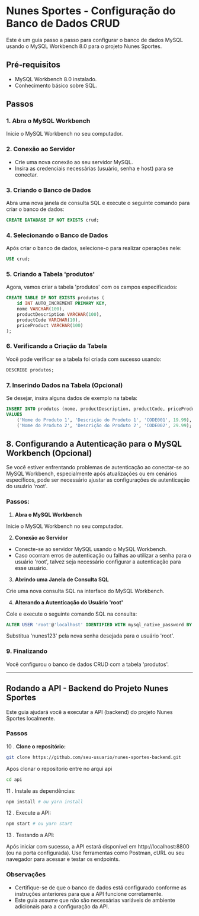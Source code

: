 # Nunes Sportes - Configuração do Banco de Dados CRUD

Este é um guia passo a passo para configurar o banco de dados MySQL usando o MySQL Workbench 8.0 para o projeto Nunes Sportes.

## Pré-requisitos

- MySQL Workbench 8.0 instalado.
- Conhecimento básico sobre SQL.

## Passos

### 1. Abra o MySQL Workbench

Inicie o MySQL Workbench no seu computador.

### 2. Conexão ao Servidor

- Crie uma nova conexão ao seu servidor MySQL.
- Insira as credenciais necessárias (usuário, senha e host) para se conectar.

### 3. Criando o Banco de Dados

Abra uma nova janela de consulta SQL e execute o seguinte comando para criar o banco de dados:

```sql
CREATE DATABASE IF NOT EXISTS crud;

```
### 4. Selecionando o Banco de Dados

Após criar o banco de dados, selecione-o para realizar operações nele:

```sql
USE crud;
```

### 5. Criando a Tabela 'produtos'
Agora, vamos criar a tabela 'produtos' com os campos especificados:
```sql
CREATE TABLE IF NOT EXISTS produtos (
    id INT AUTO_INCREMENT PRIMARY KEY,
    nome VARCHAR(100),
    productDescription VARCHAR(100),
    productCode VARCHAR(10),
    priceProduct VARCHAR(100)
);
```

### 6. Verificando a Criação da Tabela
Você pode verificar se a tabela foi criada com sucesso usando:

```sql
DESCRIBE produtos;
```
### 7. Inserindo Dados na Tabela (Opcional)
Se desejar, insira alguns dados de exemplo na tabela:

```sql
INSERT INTO produtos (nome, productDescription, productCode, priceProduct)
VALUES
    ('Nome do Produto 1', 'Descrição do Produto 1', 'CODE001', 19.99),
    ('Nome do Produto 2', 'Descrição do Produto 2', 'CODE002', 29.99);
```
## 8. Configurando a Autenticação para o MySQL Workbench (Opcional)

Se você estiver enfrentando problemas de autenticação ao conectar-se ao MySQL Workbench, especialmente após atualizações ou em cenários específicos, pode ser necessário ajustar as configurações de autenticação do usuário 'root'.

### Passos:

1. **Abra o MySQL Workbench**

Inicie o MySQL Workbench no seu computador.

2. **Conexão ao Servidor**

- Conecte-se ao servidor MySQL usando o MySQL Workbench.
- Caso ocorram erros de autenticação ou falhas ao utilizar a senha para o usuário 'root', talvez seja necessário configurar a autenticação para esse usuário.

3. **Abrindo uma Janela de Consulta SQL**

Crie uma nova consulta SQL na interface do MySQL Workbench.

4. **Alterando a Autenticação do Usuário 'root'**

Cole e execute o seguinte comando SQL na consulta:

   ```sql
   ALTER USER 'root'@'localhost' IDENTIFIED WITH mysql_native_password BY 'nunes123';
   ```
Substitua 'nunes123' pela nova senha desejada para o usuário 'root'.

### 9. Finalizando
Você configurou o banco de dados CRUD com a tabela 'produtos'.

---

## Rodando a API - Backend do Projeto Nunes Sportes

Este guia ajudará você a executar a API (backend) do projeto Nunes Sportes localmente.

### Passos

10 . **Clone o repositório:**

   ```bash
   git clone https://github.com/seu-usuario/nunes-sportes-backend.git
   ```
Apos clonar o repositorio entre no arqui api

  ```bash
  cd api
  ```
11 . Instale as dependências:

```bash
npm install # ou yarn install
```

12 . Execute a API:

```bash
npm start # ou yarn start
```
13 . Testando a API:

Após iniciar com sucesso, a API estará disponível em http://localhost:8800 (ou na porta configurada). Use ferramentas como Postman, cURL ou seu navegador para acessar e testar os endpoints.

### Observações

- Certifique-se de que o banco de dados está configurado conforme as instruções anteriores para que a API funcione corretamente.
- Este guia assume que não são necessárias variáveis de ambiente adicionais para a configuração da API.




